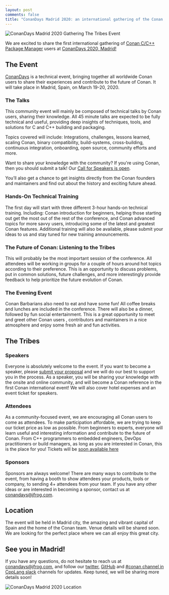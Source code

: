 ```yaml
---
layout: post
comments: false
title: "ConanDays Madrid 2020: an international gathering of the Conan C and C++ package manager community"
---
```


<p class="centered">
    <img  src="{{ site.url }}/assets/post_images/2019-11-04/ConanDays-Madrid-2020.png" align="center" alt="ConanDays Madrid 2020 Gathering The Tribes Event"/>
</p>

We are excited to share the first international gathering of [Conan C/C++ Package Manager](https://conan.io/) users at [ConanDays 2020, Madrid!](https://conandays.conan.io/)

## The Event

[ConanDays](https://conandays.conan.io/) is a technical event, bringing together all worldwide Conan users to share their experiences and contribute to the future of Conan. It will take place in Madrid, Spain, on March 19-20, 2020.

### The Talks
This community event will mainly be composed of technical talks by Conan users, sharing their knowledge. All 45 minute talks are expected to be fully technical and useful, providing deep insights of techniques, tools, and solutions for C and C++ building and packaging.

Topics covered will include: Integrations, challenges, lessons learned, scaling Conan, binary compatibility, build-systems, cross-building, continuous integration, onboarding, open source, community efforts and more.

Want to share your knowledge with the community? If you're using Conan, then you should submit a talk! Our [Call for Speakers is open](https://sessionize.com/conandays-2020/).

You’ll also get a chance to get insights directly from the Conan founders and maintainers and find out about the history and exciting future ahead.

### Hands-On Technical Training
The first day will start with three different 3-hour hands-on technical training. Including: Conan introduction for beginners, helping those starting out get the most out of the rest of the conference, and Conan advanced topics for more savvy users, introducing some of the latest and greatest Conan features. Additional training will also be available, please submit your ideas to us and stay tuned for new training announcements.

### The Future of Conan: Listening to the Tribes
This will probably be the most important session of the conference. All attendees will be working in groups for a couple of hours around hot topics according to their preference. This is an opportunity to discuss problems, put in common solutions, future challenges, and more interestingly provide feedback to help prioritize the future evolution of Conan.

### The Evening Event
Conan Barbarians also need to eat and have some fun! All coffee breaks and lunches are included in the conference. There will also be a dinner, followed by fun social entertainment. This is a great opportunity to meet and greet other Conan users , contributors and maintainers in a nice atmosphere and enjoy some fresh air and fun activities.

## The Tribes

### Speakers
Everyone is absolutely welcome to the event. If you want to become a speaker, please [submit your proposal](https://sessionize.com/conandays-2020/) and we will do our best to support you in the process. As a speaker, you will be sharing your knowledge with the onsite and online community, and will become a Conan reference in the first Conan international event! We will also cover hotel expenses and an event ticket for speakers. 

### Attendees
As a community-focused event, we are encouraging all Conan users to come as attendees. To make participation affordable, we are trying to keep our ticket price as low as possible. From beginners to experts, everyone will learn useful and interesting information and contribute to the future of Conan. From C++ programmers to embedded engineers, DevOps practitioners or build managers, as long as you are interested in Conan, this is the place for you! Tickets will be [soon available here](https://www.eventbrite.com/e/conandays-2020-gathering-the-tribes-tickets-75869891889)

### Sponsors
Sponsors are always welcome! There are many ways to contribute to the event, from having a booth to show attendees your products, tools or company, to sending 4+ attendees from your team. If you have any other ideas or are interested in becoming a sponsor, contact us at conandays@jfrog.com.

## Location
The event will be held in Madrid city, the amazing and vibrant capital of Spain and the home of the Conan team. Venue details will be shared soon. We are looking for the perfect place where we can all enjoy this great city.


## See you in Madrid!
If you have any questions, do not hesitate to reach us at conandays@jfrog.com, and follow our [twitter](https://twitter.com/conan_io), [GitHub](https://github.com/conan-io/conan) and [#conan channel in CppLang slack](https://cpplang.slack.com) channels for updates. Keep tuned, we will be sharing more details soon!



<p class="centered">
    <img  src="{{ site.url }}/assets/post_images/2019-11-04/ConanDays-Madrid-skyline.png" align="center" alt="ConanDays Madrid 2020 Location"/>
</p>

